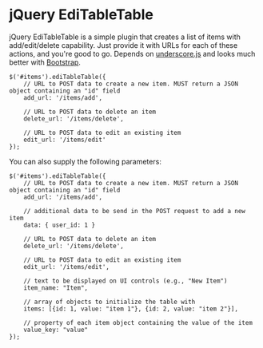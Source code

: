 jQuery EdiTableTable
=============

jQuery EdiTableTable is a simple plugin that creates a list of items with add/edit/delete capability. Just provide it with URLs for each of these actions, and you're good to go.
Depends on [underscore.js](http://documentcloud.github.com/underscore/) and looks much better with [Bootstrap](http://twitter.github.com/bootstrap/).

    $('#items').ediTableTable({
        // URL to POST data to create a new item. MUST return a JSON object containing an "id" field
        add_url: '/items/add',

        // URL to POST data to delete an item
        delete_url: '/items/delete',

        // URL to POST data to edit an existing item
        edit_url: '/items/edit'
    });

You can also supply the following parameters:

    $('#items').ediTableTable({
        // URL to POST data to create a new item. MUST return a JSON object containing an "id" field
        add_url: '/items/add',

        // additional data to be send in the POST request to add a new item
        data: { user_id: 1 }

        // URL to POST data to delete an item
        delete_url: '/items/delete',

        // URL to POST data to edit an existing item
        edit_url: '/items/edit',

        // text to be displayed on UI controls (e.g., "New Item")
        item_name: "Item",

        // array of objects to initialize the table with
        items: [{id: 1, value: "item 1"}, {id: 2, value: "item 2"}],

        // property of each item object containing the value of the item
        value_key: "value"
    });
